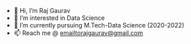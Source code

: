 - 👋 Hi, I’m Raj Gaurav
- 👀 I’m interested in Data Science
- 🌱 I’m currently pursuing M.Tech-Data Science (2020-2022)
- 📫 Reach me @ emailtorajgaurav@gmail.com

<!---
irajgaurav/irajgaurav is a ✨ special ✨ repository because its `README.md` (this file) appears on your GitHub profile.
You can click the Preview link to take a look at your changes.
--->
